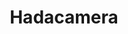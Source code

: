 --- 
title: "Hadacamera"
publishdate: "2019-9-24T16:48:46+02:00"
src: "https://365manga.net/manga/hadacamera"
image: "https://data.365manga.net/images/thumbnails/1718-hadacamera.jpg"
description: "Because he did not pass his college entrance exam, Kagami Kyosuke cannot stay close to Kojo Hikari, the love of his life. So instead he gets a part-time job near her university and buys an old camera since Hikari is passionate for photography. But as it turns out, that camera also has a secret which will get him involved in all sorts of embarrassing and awkward situations, especially with Botan…"
---